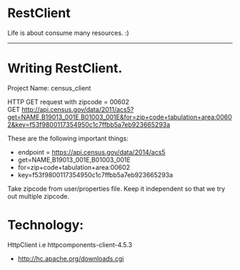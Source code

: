 # RestClient
Life is about consume many resources. :)

<hr/>

# Writing RestClient.
Project Name: census_client

HTTP GET request with zipcode = 00602 <br/>
GET http://api.census.gov/data/2011/acs5?get=NAME,B19013_001E,B01003_001E&for=zip+code+tabulation+area:00602&key=f53f9800117354950c1c7ffbb5a7eb923665293a

These are the following important things:

- endpoint = https://api.census.gov/data/2014/acs5
- get=NAME,B19013_001E,B01003_001E
- for=zip+code+tabulation+area:00602
- key=f53f9800117354950c1c7ffbb5a7eb923665293a

Take zipcode from user/properties file. Keep it independent so that we try out multiple zipcode.

# Technology:

HttpClient i.e httpcomponents-client-4.5.3 
- http://hc.apache.org/downloads.cgi

